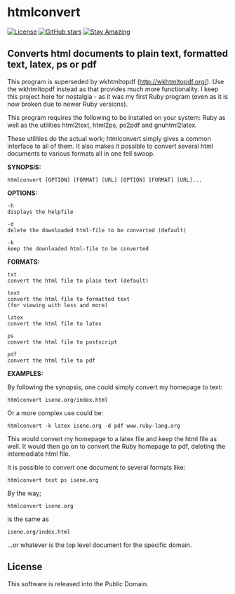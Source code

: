 # htmlconvert

[![License](https://img.shields.io/badge/License-Public%20Domain-brightgreen.svg)](https://unlicense.org/)
[![GitHub stars](https://img.shields.io/github/stars/isene/htmlconvert.svg)](https://github.com/isene/htmlconvert/stargazers)
[![Stay Amazing](https://img.shields.io/badge/Stay-Amazing-blue.svg)](https://isene.org)

## Converts html documents to plain text, formatted text, latex, ps or pdf

This program is superseded by wkhtmltopdf (http://wkhtmltopdf.org/). Use the wkhtmltopdf instead as that provides much more functionality. I keep this project here for nostalgia - as it was my first Ruby program (even as it is now broken due to newer Ruby versions).

This program requires the following to be installed on your system: Ruby as well as the utilities html2text, html2ps, ps2pdf and gnuhtml2latex.

These utilities do the actual work; htmlconvert simply gives a common interface to all of them. It also makes it possible to convert several html documents to various formats all in one fell swoop.

**SYNOPSIS:**

    htmlconvert [OPTION] [FORMAT] [URL] [OPTION] [FORMAT] [URL]...

**OPTIONS:**

    -h
	displays the helpfile

    -d
	delete the downloaded html-file to be converted (default)

    -k
	keep the downloaded html-file to be converted

**FORMATS:**

    txt
	convert the html file to plain text (default)

    text
	convert the html file to formatted text 
	(for viewing with less and more)

    latex
	convert the html file to latex

    ps
	convert the html file to postscript

    pdf
	convert the html file to pdf
    
**EXAMPLES:**

By following the synopsis, one could simply convert my homepage to text:

```htmlconvert isene.org/index.html```

Or a more complex use could be:

```htmlconvert -k latex isene.org -d pdf www.ruby-lang.org```
  
This would convert my homepage to a latex file and keep the html file as well. It would then go on to convert the Ruby homepage to pdf, deleting the intermediate html file.

It is possible to convert one document to several formats like:

```htmlconvert text ps isene.org```

By the way; 

```htmlconvert isene.org```

is the same as

```isene.org/index.html```

...or whatever is the top level document for the specific domain.

## License
This software is released into the Public Domain.

